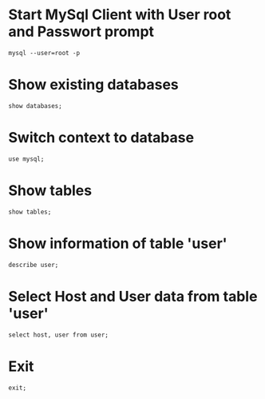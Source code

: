 # Start MySql Client with User root and Passwort prompt

`mysql --user=root -p`

# Show existing databases

`show databases;`

# Switch context to database

`use mysql;`

# Show tables

`show tables;`

# Show information of table 'user'

`describe user;`

# Select Host and User data from table 'user'

`select host, user from user;`

# Exit

`exit;`